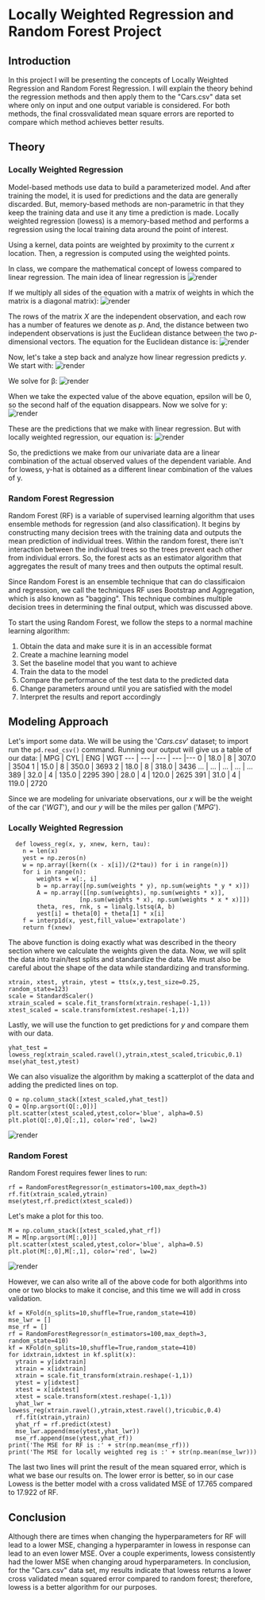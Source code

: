 # Locally Weighted Regression and Random Forest Project

## Introduction

In this project I will be presenting the concepts of Locally Weighted Regression and Random Forest Regression. I will explain the theory behind the regression methods and then apply them to the "Cars.csv" data set where only on input and one output variable is considered. For both methods, the final crossvalidated mean square errors are reported to compare which method achieves better results.

## Theory

### Locally Weighted Regression
Model-based methods use data to build a parameterized model. And after training the model, it is used for predictions and the data are generally discarded. But, memory-based methods are non-parametric in that they keep the training data and use it any time a prediction is made. Locally weighted regression (lowess) is a memory-based method and performs a regression using the local training data around the point of interest.

Using a kernel, data points are weighted by proximity to the current *x* location. Then, a regression is computed using the weighted points. 

In class, we compare the mathematical concept of lowess compared to linear regression. The main idea of linear regression is
![render](https://user-images.githubusercontent.com/58920498/153341904-aeef19e6-153d-4158-bb1d-c322d315beae.png)

If we multiply all sides of the equation with a matrix of weights in which the matrix is a diagonal matrix): 
![render](https://user-images.githubusercontent.com/58920498/153642302-0fec3155-9737-4af8-b34d-64bd92f507bb.png)

The rows of the matrix *X* are the independent observation, and each row has a number of features we denote as *p*. And, the distance between two independent observations is just the Euclidean distance between the two *p*-dimensional vectors. The equation for the Euclidean distance is: 
![render](https://user-images.githubusercontent.com/58920498/153643283-9746d06f-7722-4799-a8a8-2bda24ee62d9.png)

Now, let's take a step back and analyze how linear regression predicts *y*. 
We start with: 
![render](https://user-images.githubusercontent.com/58920498/153643499-3d9efc09-7ef9-4137-90e7-ec9c79757274.png)

We solve for β: 
![render](https://user-images.githubusercontent.com/58920498/153643757-955ed0b7-c0b9-42f2-aa80-27434e1f7cd8.png)

When we take the expected value of the above equation, epsilon will be 0, so the second half of the equation disappears. 
Now we solve for y:
![render](https://user-images.githubusercontent.com/58920498/153644012-19166fff-db4c-470c-8c65-a0666916947e.png)

These are the predictions that we make with linear regression. But with locally weighted regression, our equation is:
![render](https://user-images.githubusercontent.com/58920498/153644163-484fddb6-1494-4eb8-af4c-0fc21a4ea438.png)

So, the predictions we make from our univariate data are a linear combination of the actual observed values of the dependent variable. And for lowess, y-hat is obtained as a different linear combination of the values of y.

### Random Forest Regression
Random Forest (RF) is a variable of supervised learning algorithm that uses ensemble methods for regression (and also classification). It begins by constructing many decision trees with the training data and outputs the mean prediction of individual trees. Within the random forest, there isn't interaction between the individual trees so the trees prevent each other from individual errors. So, the forest acts as an estimator algorithm that aggregates the result of many trees and then outputs the optimal result.

Since Random Forest is an ensemble technique that can do classificaion and regression, we call the techniques RF uses Bootstrap and Aggregation, which is also known as "bagging". This technique combines multiple decision trees in determining the final output, which was discussed above. 

To start the using Random Forest, we follow the steps to a normal machine learning algorithm:
1) Obtain the data and make sure it is in an accessible format
2) Create a machine learning model
3) Set the baseline model that you want to achieve
4) Train the data to the model
5) Compare the performance of the test data to the predicted data
6) Change parameters around until you are satisfied with the model
7) Interpret the results and report accordingly

## Modeling Approach

Let's import some data. We will be using the '*Cars.csv*' dataset; to import run the `pd.read_csv()` command. 
Running our output will give us a table of our data:
<i></i> | MPG | CYL | ENG | WGT
--- | --- | --- | --- |--- 
0 | 18.0 | 8 | 307.0 | 3504
1 | 15.0 | 8 | 350.0 | 3693
2 | 18.0 | 8 | 318.0 | 3436
... | ... | ... | ... | ...
389 | 32.0 | 4 | 135.0 | 2295
390 | 28.0 | 4 | 120.0 | 2625
391 | 31.0 | 4 | 119.0 | 2720

Since we are modeling for univariate observations, our *x* will be the weight of the car ('*WGT*'), and our *y* will be the miles per gallon ('*MPG*'). 

### Locally Weighted Regression
```
  def lowess_reg(x, y, xnew, kern, tau):
    n = len(x)
    yest = np.zeros(n)  
    w = np.array([kern((x - x[i])/(2*tau)) for i in range(n)])     
    for i in range(n):
        weights = w[:, i]
        b = np.array([np.sum(weights * y), np.sum(weights * y * x)])
        A = np.array([[np.sum(weights), np.sum(weights * x)],
                    [np.sum(weights * x), np.sum(weights * x * x)]])
        theta, res, rnk, s = linalg.lstsq(A, b)
        yest[i] = theta[0] + theta[1] * x[i] 
    f = interp1d(x, yest,fill_value='extrapolate')
    return f(xnew)
```
The above function is doing exactly what was described in the theory section where we calculate the weights given the data. Now, we will split the data into train/test splits and standardize the data. We must also be careful about the shape of the data while standardizing and transforming. 
```
xtrain, xtest, ytrain, ytest = tts(x,y,test_size=0.25, random_state=123)
scale = StandardScaler()
xtrain_scaled = scale.fit_transform(xtrain.reshape(-1,1))
xtest_scaled = scale.transform(xtest.reshape(-1,1))
```
Lastly, we will use the function to get predictions for *y* and compare them with our data.
```
yhat_test = lowess_reg(xtrain_scaled.ravel(),ytrain,xtest_scaled,tricubic,0.1)
mse(yhat_test,ytest)
```
We can also visualize the algorithm by making a scatterplot of the data and adding the predicted lines on top. 
```
Q = np.column_stack([xtest_scaled,yhat_test])
Q = Q[np.argsort(Q[:,0])]
plt.scatter(xtest_scaled,ytest,color='blue', alpha=0.5)
plt.plot(Q[:,0],Q[:,1], color='red', lw=2)
```
![render](https://user-images.githubusercontent.com/58920498/153676341-36aff249-8e62-4be9-ba99-b17cb3a86de1.png)

### Random Forest
Random Forest requires fewer lines to run:
```
rf = RandomForestRegressor(n_estimators=100,max_depth=3)
rf.fit(xtrain_scaled,ytrain)
mse(ytest,rf.predict(xtest_scaled))
```
Let's make a plot for this too.
```
M = np.column_stack([xtest_scaled,yhat_rf])
M = M[np.argsort(M[:,0])]
plt.scatter(xtest_scaled,ytest,color='blue', alpha=0.5)
plt.plot(M[:,0],M[:,1], color='red', lw=2)
```
![render](https://user-images.githubusercontent.com/58920498/153676813-51b3f395-4ce1-4533-902b-90d9fd034b01.png)

However, we can also write all of the above code for both algorithms into one or two blocks to make it concise, and this time we will add in cross validation. 
```
kf = KFold(n_splits=10,shuffle=True,random_state=410)
mse_lwr = []
mse_rf = []
rf = RandomForestRegressor(n_estimators=100,max_depth=3, random_state=410)
kf = KFold(n_splits=10,shuffle=True,random_state=410)
for idxtrain,idxtest in kf.split(x):
  ytrain = y[idxtrain]
  xtrain = x[idxtrain]
  xtrain = scale.fit_transform(xtrain.reshape(-1,1))
  ytest = y[idxtest]
  xtest = x[idxtest]
  xtest = scale.transform(xtest.reshape(-1,1))
  yhat_lwr = lowess_reg(xtrain.ravel(),ytrain,xtest.ravel(),tricubic,0.4)
  rf.fit(xtrain,ytrain)
  yhat_rf = rf.predict(xtest)
  mse_lwr.append(mse(ytest,yhat_lwr))
  mse_rf.append(mse(ytest,yhat_rf))
print('The MSE for RF is :' + str(np.mean(mse_rf)))
print('The MSE for locally weighted reg is :' + str(np.mean(mse_lwr)))
```
The last two lines will print the result of the mean squared error, which is what we base our results on. The lower error is better, so in our case Lowess is the better model with a cross validated MSE of 17.765 compared to 17.922 of RF.

## Conclusion
Although there are times when changing the hyperparameters for RF will lead to a lower MSE, changing a hyperparamter in lowess in response can lead to an even lower MSE. Over a couple experiments, lowess consistently had the lower MSE when changing aroud hyperparameters. In conclusion, for the "Cars.csv" data set, my results indicate that lowess returns a lower cross validated mean squared error compared to random forest; therefore, lowess is a better algorithm for our purposes.
